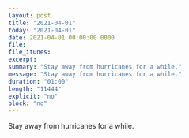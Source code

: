 ```yaml
---
layout: post
title: "2021-04-01"
today: "2021-04-01"
date: 2021-04-01 00:00:00 0000
file:
file_itunes:
excerpt:
summary: "Stay away from hurricanes for a while."
message: "Stay away from hurricanes for a while."
duration: "01:00"
length: "11444"
explicit: "no"
block: "no"
---
```

Stay away from hurricanes for a while.

